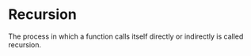 # Recursion

The process in which a function calls itself directly or indirectly is called recursion.
